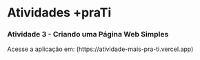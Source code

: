 <h1>Atividades +praTi</h1>

<h3>Atividade 3 - Criando uma Página Web Simples</h3>
Acesse a aplicação em: (https://atividade-mais-pra-ti.vercel.app)
